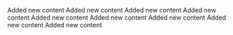  Added new content
Added new content
Added new content
Added new content
Added new content
Added new content
Added new content
Added new content
Added new content
